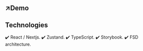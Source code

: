 ## ↗️Demo

## Technologies 
✔️ React / Nextjs.
✔️ Zustand.
✔️ TypeScript.
✔️ Storybook.
✔️ FSD architecture.


